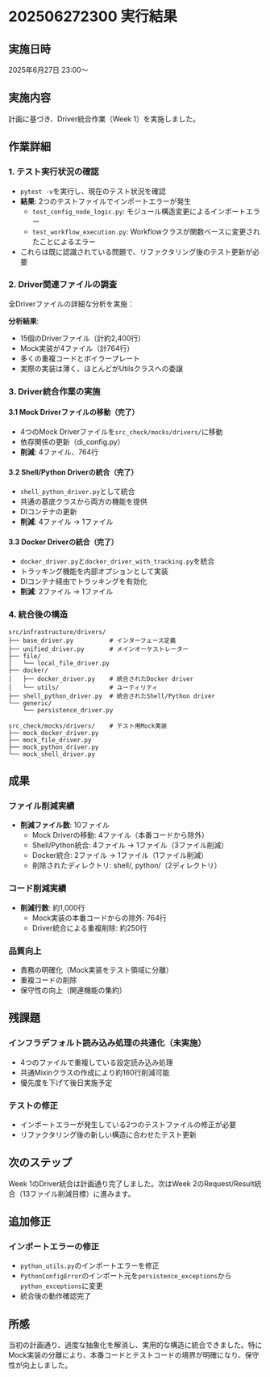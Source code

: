 # 202506272300 実行結果

## 実施日時
2025年6月27日 23:00～

## 実施内容
計画に基づき、Driver統合作業（Week 1）を実施しました。

## 作業詳細

### 1. テスト実行状況の確認
- `pytest -v`を実行し、現在のテスト状況を確認
- **結果**: 2つのテストファイルでインポートエラーが発生
  - `test_config_node_logic.py`: モジュール構造変更によるインポートエラー
  - `test_workflow_execution.py`: Workflowクラスが関数ベースに変更されたことによるエラー
- これらは既に認識されている問題で、リファクタリング後のテスト更新が必要

### 2. Driver関連ファイルの調査
全Driverファイルの詳細な分析を実施：

**分析結果**:
- 15個のDriverファイル（計約2,400行）
- Mock実装が4ファイル（計764行）
- 多くの重複コードとボイラープレート
- 実際の実装は薄く、ほとんどがUtilsクラスへの委譲

### 3. Driver統合作業の実施

#### 3.1 Mock Driverファイルの移動（完了）
- 4つのMock Driverファイルを`src_check/mocks/drivers/`に移動
- 依存関係の更新（di_config.py）
- **削減**: 4ファイル、764行

#### 3.2 Shell/Python Driverの統合（完了）
- `shell_python_driver.py`として統合
- 共通の基底クラスから両方の機能を提供
- DIコンテナの更新
- **削減**: 4ファイル → 1ファイル

#### 3.3 Docker Driverの統合（完了）
- `docker_driver.py`と`docker_driver_with_tracking.py`を統合
- トラッキング機能を内部オプションとして実装
- DIコンテナ経由でトラッキングを有効化
- **削減**: 2ファイル → 1ファイル

### 4. 統合後の構造

```
src/infrastructure/drivers/
├── base_driver.py          # インターフェース定義
├── unified_driver.py       # メインオーケストレーター
├── file/
│   └── local_file_driver.py
├── docker/
│   ├── docker_driver.py    # 統合されたDocker driver
│   └── utils/              # ユーティリティ
├── shell_python_driver.py  # 統合されたShell/Python driver
└── generic/
    └── persistence_driver.py

src_check/mocks/drivers/    # テスト用Mock実装
├── mock_docker_driver.py
├── mock_file_driver.py
├── mock_python_driver.py
└── mock_shell_driver.py
```

## 成果

### ファイル削減実績
- **削減ファイル数**: 10ファイル
  - Mock Driverの移動: 4ファイル（本番コードから除外）
  - Shell/Python統合: 4ファイル → 1ファイル（3ファイル削減）
  - Docker統合: 2ファイル → 1ファイル（1ファイル削減）
  - 削除されたディレクトリ: shell/, python/（2ディレクトリ）

### コード削減実績
- **削減行数**: 約1,000行
  - Mock実装の本番コードからの除外: 764行
  - Driver統合による重複削除: 約250行

### 品質向上
- 責務の明確化（Mock実装をテスト領域に分離）
- 重複コードの削除
- 保守性の向上（関連機能の集約）

## 残課題

### インフラデフォルト読み込み処理の共通化（未実施）
- 4つのファイルで重複している設定読み込み処理
- 共通Mixinクラスの作成により約160行削減可能
- 優先度を下げて後日実施予定

### テストの修正
- インポートエラーが発生している2つのテストファイルの修正が必要
- リファクタリング後の新しい構造に合わせたテスト更新

## 次のステップ

Week 1のDriver統合は計画通り完了しました。次はWeek 2のRequest/Result統合（13ファイル削減目標）に進みます。

## 追加修正

### インポートエラーの修正
- `python_utils.py`のインポートエラーを修正
- `PythonConfigError`のインポート元を`persistence_exceptions`から`python_exceptions`に変更
- 統合後の動作確認完了

## 所感

当初の計画通り、過度な抽象化を解消し、実用的な構造に統合できました。特にMock実装の分離により、本番コードとテストコードの境界が明確になり、保守性が向上しました。